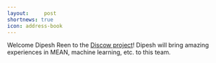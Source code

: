 ```yaml
---
layout:     post
shortnews: true
icon: address-book
---
```


Welcome Dipesh Reen to the [Discow project](https://cligr.github.io/projects/discow.html)! Dipesh will bring amazing experiences in MEAN, machine learning, etc. to this team.
